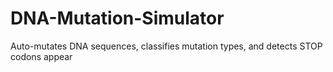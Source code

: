# DNA-Mutation-Simulator
Auto-mutates DNA sequences, classifies mutation types, and detects STOP codons appear
